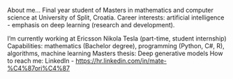 About me...
Final year student of Masters in mathematics and computer science at University of Split, Croatia.
Career interests: artificial intelligence - emphasis on deep learning (research and development).

I’m currently working at Ericsson Nikola Tesla (part-time, student internship)
Capabilities: mathematics (Bachelor degree), programming (Python, C#, R), algorithms, machine learning
Masters thesis: Deep generative models
How to reach me: LinkedIn - https://hr.linkedin.com/in/mate-%C4%87ori%C4%87
<!--
**mcoric96/mcoric96** is a ✨ _special_ ✨ repository because its `README.md` (this file) appears on your GitHub profile.
